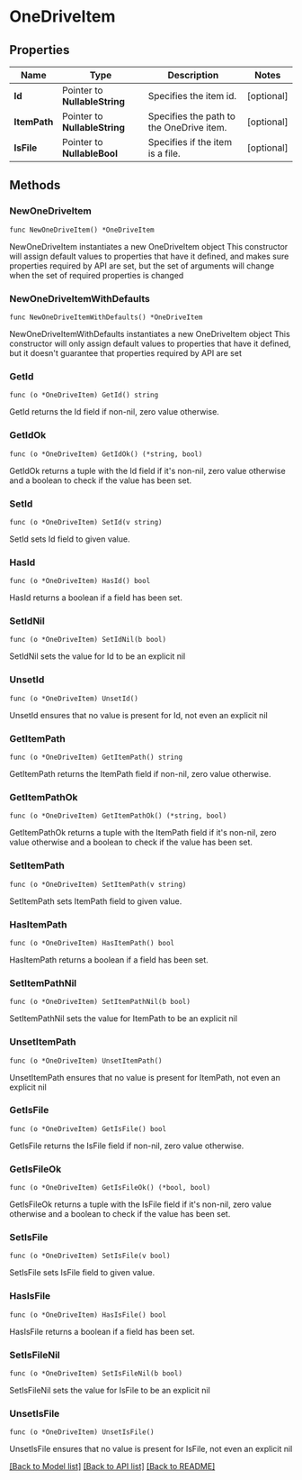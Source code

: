 # OneDriveItem

## Properties

Name | Type | Description | Notes
------------ | ------------- | ------------- | -------------
**Id** | Pointer to **NullableString** | Specifies the item id. | [optional] 
**ItemPath** | Pointer to **NullableString** | Specifies the path to the OneDrive item. | [optional] 
**IsFile** | Pointer to **NullableBool** | Specifies if the item is a file. | [optional] 

## Methods

### NewOneDriveItem

`func NewOneDriveItem() *OneDriveItem`

NewOneDriveItem instantiates a new OneDriveItem object
This constructor will assign default values to properties that have it defined,
and makes sure properties required by API are set, but the set of arguments
will change when the set of required properties is changed

### NewOneDriveItemWithDefaults

`func NewOneDriveItemWithDefaults() *OneDriveItem`

NewOneDriveItemWithDefaults instantiates a new OneDriveItem object
This constructor will only assign default values to properties that have it defined,
but it doesn't guarantee that properties required by API are set

### GetId

`func (o *OneDriveItem) GetId() string`

GetId returns the Id field if non-nil, zero value otherwise.

### GetIdOk

`func (o *OneDriveItem) GetIdOk() (*string, bool)`

GetIdOk returns a tuple with the Id field if it's non-nil, zero value otherwise
and a boolean to check if the value has been set.

### SetId

`func (o *OneDriveItem) SetId(v string)`

SetId sets Id field to given value.

### HasId

`func (o *OneDriveItem) HasId() bool`

HasId returns a boolean if a field has been set.

### SetIdNil

`func (o *OneDriveItem) SetIdNil(b bool)`

 SetIdNil sets the value for Id to be an explicit nil

### UnsetId
`func (o *OneDriveItem) UnsetId()`

UnsetId ensures that no value is present for Id, not even an explicit nil
### GetItemPath

`func (o *OneDriveItem) GetItemPath() string`

GetItemPath returns the ItemPath field if non-nil, zero value otherwise.

### GetItemPathOk

`func (o *OneDriveItem) GetItemPathOk() (*string, bool)`

GetItemPathOk returns a tuple with the ItemPath field if it's non-nil, zero value otherwise
and a boolean to check if the value has been set.

### SetItemPath

`func (o *OneDriveItem) SetItemPath(v string)`

SetItemPath sets ItemPath field to given value.

### HasItemPath

`func (o *OneDriveItem) HasItemPath() bool`

HasItemPath returns a boolean if a field has been set.

### SetItemPathNil

`func (o *OneDriveItem) SetItemPathNil(b bool)`

 SetItemPathNil sets the value for ItemPath to be an explicit nil

### UnsetItemPath
`func (o *OneDriveItem) UnsetItemPath()`

UnsetItemPath ensures that no value is present for ItemPath, not even an explicit nil
### GetIsFile

`func (o *OneDriveItem) GetIsFile() bool`

GetIsFile returns the IsFile field if non-nil, zero value otherwise.

### GetIsFileOk

`func (o *OneDriveItem) GetIsFileOk() (*bool, bool)`

GetIsFileOk returns a tuple with the IsFile field if it's non-nil, zero value otherwise
and a boolean to check if the value has been set.

### SetIsFile

`func (o *OneDriveItem) SetIsFile(v bool)`

SetIsFile sets IsFile field to given value.

### HasIsFile

`func (o *OneDriveItem) HasIsFile() bool`

HasIsFile returns a boolean if a field has been set.

### SetIsFileNil

`func (o *OneDriveItem) SetIsFileNil(b bool)`

 SetIsFileNil sets the value for IsFile to be an explicit nil

### UnsetIsFile
`func (o *OneDriveItem) UnsetIsFile()`

UnsetIsFile ensures that no value is present for IsFile, not even an explicit nil

[[Back to Model list]](../README.md#documentation-for-models) [[Back to API list]](../README.md#documentation-for-api-endpoints) [[Back to README]](../README.md)


